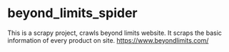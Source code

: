 # beyond_limits_spider
This is a scrapy project, crawls beyond limits website. It scraps the basic information of every product on site. https://www.beyondlimits.com/
